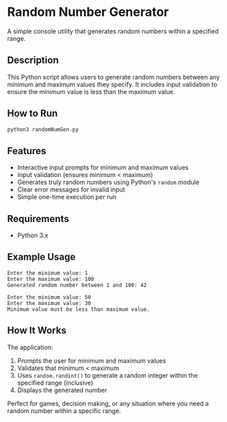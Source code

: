 # Random Number Generator

A simple console utility that generates random numbers within a specified range.

## Description

This Python script allows users to generate random numbers between any minimum and maximum values they specify. It includes input validation to ensure the minimum value is less than the maximum value.

## How to Run

```bash
python3 randomNumGen.py
```

## Features

- Interactive input prompts for minimum and maximum values
- Input validation (ensures minimum < maximum)
- Generates truly random numbers using Python's `random` module
- Clear error messages for invalid input
- Simple one-time execution per run

## Requirements

- Python 3.x

## Example Usage

```
Enter the minimum value: 1
Enter the maximum value: 100
Generated random number between 1 and 100: 42
```

```
Enter the minimum value: 50
Enter the maximum value: 30
Minimum value must be less than maximum value.
```

## How It Works

The application:
1. Prompts the user for minimum and maximum values
2. Validates that minimum < maximum
3. Uses `random.randint()` to generate a random integer within the specified range (inclusive)
4. Displays the generated number

Perfect for games, decision making, or any situation where you need a random number within a specific range.